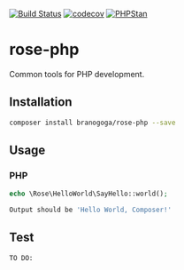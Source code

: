 [![Build Status](https://travis-ci.org/branogoga/rose-php.svg?branch=master)](https://travis-ci.org/branogoga/rose-php)
[![codecov](https://codecov.io/gh/TechnionYP5777/project-name/branch/master/graph/badge.svg)](https://codecov.io/gh/branogoga/rose-php)
[![PHPStan](https://img.shields.io/badge/PHPStan-enabled-brightgreen.svg?style=flat)](https://github.com/phpstan/phpstan)

# rose-php
Common tools for PHP development.
 
## Installation 
```sh
composer install branogoga/rose-php --save
```
## Usage
### PHP
```php
echo \Rose\HelloWorld\SayHello::world();
```
```sh
Output should be 'Hello World, Composer!'
```
## Test 
```sh
TO DO:
```
